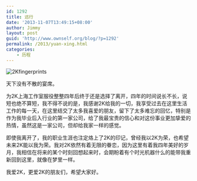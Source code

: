 ```yaml
---
id: 1292
title: 远行
date: '2013-11-07T13:49:15+08:00'
author: Jimmy
layout: post
guid: 'http://www.ownself.org/blog/?p=1292'
permalink: /2013/yuan-xing.html
categories:
    - 历程
---
```


![2Kfingerprints](/wp-content/uploads/2013/11/2Kfingerprints.png)

天下没有不散的宴席。

为2K上海工作室服役整整四年后终于还是选择了离开，四年的时间说长不长，说短也绝不算短，我不得不说的是，我感谢2K给我的一切，我享受过去在这里生活工作的每一天，在这里结交了太多我喜爱的朋友，留下了太多难忘的回忆，特别是作为我毕业后入行业的第一家公司，给了我最宝贵的信心和对这份事业更加挚爱的热情，虽然这是一家公司，但却给我家一样的感觉。

即使我离开了，我的职业生涯也注定烙上了2K的印记，曾经我以2K为荣，也希望未来2K能以我为荣。我对2K依然有着无限的眷恋，因为这里有着我四年美好的岁月，我相信在将来的某个时刻回想起来时，会期盼着有个时光机器什么的能带我重新回到这里，就像在梦里一样。

我爱2K，更爱2K的朋友们，希望大家好。